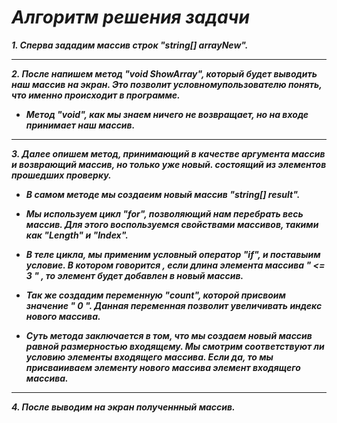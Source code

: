 # ***Алгоритм решения задачи*** #

***1. Сперва зададим массив строк "string[] arrayNew".***

* **

***2. После напишем метод "void ShowArray", который будет выводить наш массив на экран. Это позволит условномупользователю понять, что именно происходит в программе.***

* ***Метод "void", как мы знаем ничего не возвращает, но на входе принимает наш массив.***

* **

***3. Далее опишем метод, принимающий в качестве аргумента массив и возврающий массив, но только уже новый. состоящий из элементов прошедших проверку.***

* ***В самом методе мы создаеим новый массив "string[] result".***

* ***Мы используем цикл "for", позволяющий нам перебрать весь массив. Для этого воспользуемся 
свойствами массивов, такими как "Length" и "Index".***

* ***В теле цикла, мы применим условный оператор "if", и поставыим условие. В котором говорится , если длина элемента массива " <= 3 " , то элемент будет добавлен в новый массив.***

* ***Так же создадим переменную "count", которой присвоим значение " 0 ". Данная переменная позволит увеличивать индекс нового массива.***

* ***Суть метода заключается в том, что мы создаем новый массив равной размерностью входящему. Мы смотрим соответствуют ли условию элементы входящего массива. Если да, то мы присваииваем элементу нового массива элемент входящего массива.***

* **

***4. После выводим на экран полученнный массив.***

